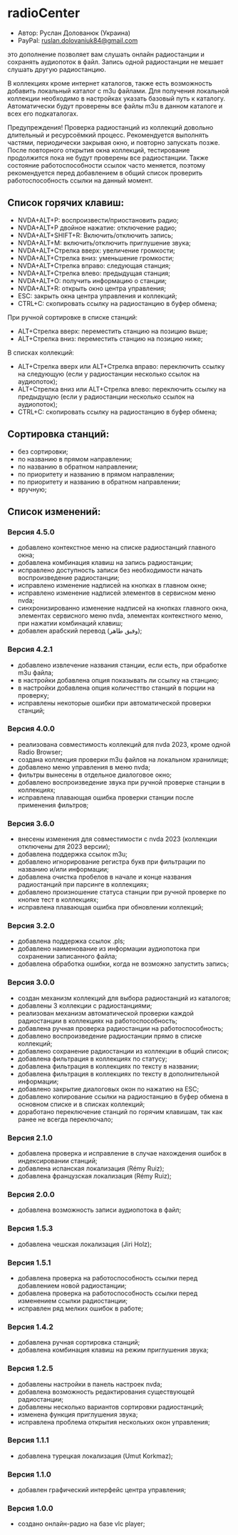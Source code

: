 # radioCenter

* Автор: Руслан Долованюк (Украина)
* PayPal: ruslan.dolovaniuk84@gmail.com

это дополнение позволяет вам слушать онлайн радиостанции и сохранять аудиопоток в файл.
Запись одной радиостанции не мешает слушать другую радиостанцию.

В коллекциях кроме интернет каталогов, также есть возможность добавить локальный каталог с m3u файлами.
Для получения локальной коллекции необходимо в настройках указать базовый путь к каталогу.
Автоматически будут проверены все файлы m3u в данном каталоге и всех его подкаталогах.

Предупреждения!
Проверка радиостанций из коллекций довольно длительный и ресурсоёмкий процесс.
Рекомендуется выполнять частями, периодически закрывая окно, и повторно запускать позже.
После повторного открытия окна коллекций, тестирование продолжится пока не будут проверены все радиостанции.
Также состояние работоспособности ссылок часто меняется, поэтому рекомендуется перед добавлением в общий список проверить работоспособность ссылки на данный момент.


## Список горячих клавиш:
* NVDA+ALT+P: воспроизвести/приостановить радио;
* NVDA+ALT+P двойное нажатие: отключение радио;
* NVDA+ALT+SHIFT+R: Включить/отключить запись;
* NVDA+ALT+M: включить/отключить приглушение звука;
* NVDA+ALT+Стрелка вверх: увеличение громкости;
* NVDA+ALT+Стрелка вниз: уменьшение громкости;
* NVDA+ALT+Стрелка вправо: следующая станция;
* NVDA+ALT+Стрелка влево: предыдущая станция;
* NVDA+ALT+O: получить информацию о станции;
* NVDA+ALT+R: открыть окно центра управления;
* ESC: закрыть окна центра управления и коллекций;
* CTRL+C: скопировать ссылку на радиостанцию в буфер обмена;

При ручной сортировке в списке станций:
* ALT+Стрелка вверх: переместить станцию на позицию выше;
* ALT+Стрелка вниз: переместить станцию на позицию ниже;

В списках коллекций:
* ALT+Стрелка вверх или ALT+Стрелка вправо: переключить ссылку на следующую (если у радиостанции несколько ссылок на аудиопоток);
* ALT+Стрелка вниз или ALT+Стрелка влево: переключить ссылку на предыдущую (если у радиостанции несколько ссылок на аудиопоток);
* CTRL+C: скопировать ссылку на радиостанцию в буфер обмена;

## Сортировка станций:
* без сортировки;
* по названию в прямом направлении;
* по названию в обратном направлении;
* по приоритету и названию в прямом направлении;
* по приоритету и названию в обратном направлении;
* вручную;

## Список изменений:
### Версия 4.5.0
* добавлено контекстное меню на списке радиостанций главного окна;
* добавлена комбинация клавиш на запись радиостанции;
* исправлено доступность записи без необходимости начать воспроизведение радиостанции;
* исправлено изменение надписей на кнопках в главном окне;
* исправлено изменение надписей элементов в сервисном меню nvda;
* синхронизированно изменение надписей на кнопках главного окна, элементах сервисного меню nvda, элементах контекстного меню, при нажатии комбинаций клавиш;
* добавлен арабский перевод (وفيق طاهر);

### Версия 4.2.1
* добавлено извлечение названия станции, если есть, при обработке m3u файла;
* в настройки добавлена опция показывать ли ссылку на станцию;
* в настройки добавлена опция количесттво станций в порции на проверку;
* исправлены некоторые ошибки при автоматической проверки станций;

### Версия 4.0.0
* реализована совместимость коллекций для nvda 2023, кроме одной Radio Browser;
* создана коллекция проверки m3u файлов на локальном хранилище;
* добавлено меню управления в меню nvda;
* фильтры вынесены в отдельное диалоговое окно;
* добавлено воспроизведение звука при ручной проверке станции в коллекциях;
* исправлена плавающая ошибка проверки станции после применения фильтров;

### Версия 3.6.0
* внесены изменения для совместимости с nvda 2023 (коллекции отключены для 2023 версии);
* добавлена поддержка ссылок m3u;
* добавлено игнорирование регистра букв при фильтрации по названию и/или информации;
* добавлена очистка пробелов в начале и конце названия радиостанций при парсинге в коллекциях;
* добавлено произношение статуса станции при ручной проверке по кнопке тест в коллекциях;
* исправлена плавающая ошибка при обновлении коллекций;

### Версия 3.2.0
* добавлена поддержка ссылок .pls;
* добавлено наименование из информации аудиопотока при сохранении записанного файла;
* добавлена обработка ошибки, когда не возможно запустить запись;

### Версия 3.0.0
* создан механизм коллекций для выбора радиостанций из каталогов;
* добавлены 3 коллекции с радиостанциями;
* реализован механизм автоматической проверки каждой радиостанции в коллекциях на работоспособность;
* добавлена ручная проверка радиостанции на работоспособность;
* добавлено воспроизведение радиостанции прямо в списке коллекций;
* добавлено сохранение радиостанции из коллекции в общий список;
* добавлена фильтрация в коллекциях по статусу;
* добавлена фильтрация в коллекциях по тексту в названии;
* добавлена фильтрация в коллекциях по тексту в дополнительной информации;
* добавлено закрытие диалоговых окон по нажатию на ESC;
* добавлено копирование ссылки на радиостанцию в буфер обмена в основном списке и в списках коллекций;
* доработано переключение станций по горячим клавишам, так как ранее не всегда переключало;

### Версия 2.1.0
* добавлена проверка и исправление в случае нахождения ошибок в индексировании станций;
* добавлена испанская локализация (Rémy Ruiz);
* добавлена французская локализация (Rémy Ruiz);

### Версия 2.0.0
* добавлена возможность записи аудиопотока в файл;

### Версия 1.5.3
* добавлена чешская локализация (Jiri Holz);

### Версия 1.5.1
* добавлена проверка на работоспособность ссылки перед добавлением новой радиостанции;
* добавлена проверка на работоспособность ссылки перед изменением ссылки радиостанции;
* исправлен ряд мелких ошибок в работе;

### Версия 1.4.2
* добавлена ручная сортировка станций;
* добавлена комбинация клавиш на режим приглушения звука;

### Версия 1.2.5
* добавлены настройки в панель настроек nvda;
* добавлена возможность редактирования существующей радиостанции;
* добавлены несколько вариантов сортировки радиостанций;
* изменена функция приглушения звука;
* исправлена проблема открытия нескольких окон управления;

### Версия 1.1.1
* добавлена турецкая локализация (Umut Korkmaz);

### Версия 1.1.0
* добавлен графический интерфейс центра управления;

### Версия 1.0.0
* создано онлайн-радио на базе vlc player;
